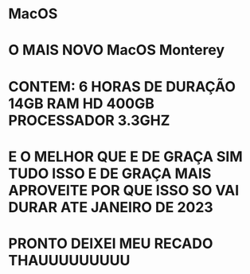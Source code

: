 #                                                       MacOS

#                                  O MAIS NOVO MacOS Monterey

#                    CONTEM: 6 HORAS DE DURAÇÃO              14GB RAM      HD 400GB            PROCESSADOR 3.3GHZ

#            E O MELHOR           QUE E DE GRAÇA    SIM TUDO ISSO E DE GRAÇA     MAIS APROVEITE POR QUE ISSO SO VAI DURAR ATE JANEIRO DE 2023





 #                                        PRONTO DEIXEI MEU RECADO   THAUUUUUUUUU
